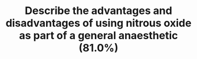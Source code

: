 ---
title: "Describe the advantages and disadvantages of using nitrous oxide as part of a general anaesthetic (81.0%)"
entityType: SAQ
exam: PEX
college: ANZCA
year: 2017
sitting: A
question: 5
passRate: 81
EC_expectedDomains:
- "Describing the advantages and disadvantages of nitrous oxide as part of a general anaesthesia gained marks."
- "Comparison to other agents could be useful in the answer but was not necessary."
EC_errorsCommon:
- "Concepts that candidates appeared confused about included the critical temperature, concentration effect, the second gas effect and diffusion hypoxia."
- "There was also confusion about nitrous oxide’s MAC sparing effect."
- "A description of Entonox gained no marks."
---